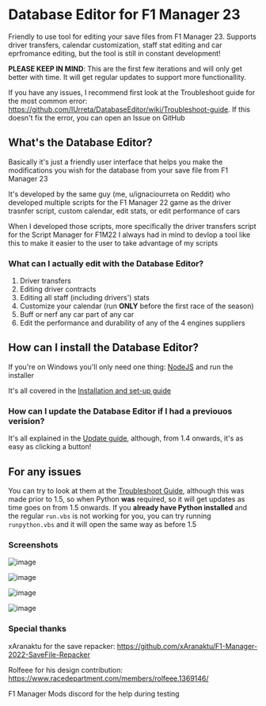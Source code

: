 # Database Editor for F1 Manager 23 #
Friendly to use tool for editing your save files from F1 Manager 23. Supports driver transfers, calendar customization, staff stat editing and car eprfromance editing, but the tool is still in constant development!

**PLEASE KEEP IN MIND**: This are the first few iterations and will only get better with time. It will get regular updates to support more functionallity.

If you have any issues, I recommend first look at the Troubleshoot guide for the most common error: https://github.com/IUrreta/DatabaseEditor/wiki/Troubleshoot-guide. If this doesn't fix the error, you can open an Issue on GitHub

## What's the Database Editor? ##
Basically it's just a friendly user interface that helps you make the modifications you wish for the database from your save file from F1 Manager 23

It's developed by the same guy (me, u/ignaciourreta on Reddit) who developed multiple scripts for the F1 Manager 22 game as the driver trasnfer script, custom calendar, edit stats, or edit performance of cars

When I developed those scripts, more specifically the driver transfers script for the Script Manager for F1M22 I always had in mind to devlop a tool like this to make it easier to the user to take advantage of my scripts

### What can I actually edit with the Database Editor? ###

1. Driver transfers
2. Editing driver contracts
3. Editing all staff (including drivers') stats
4. Customize your calendar (run **ONLY** before the first race of the season)
5. Buff or nerf any car part of any car
6. Edit the performance and durability of any of the 4 engines suppliers

## How can I install the Database Editor? ##
If you're on Windows you'll only need one thing: [NodeJS](https://nodejs.org/en/download) and run the installer

It's all covered in the [Installation and set-up guide]([https://github.com/IUrreta/DatabaseEditor/wiki/Installation-guide](https://github.com/IUrreta/DatabaseEditor/wiki/Installation-and-set%E2%80%90up-guide))

### How can I update the Database Editor if I had a previouos verision? ###

It's all explained in the [Update guide](https://github.com/IUrreta/DatabaseEditor/wiki/Update-guide), although, from 1.4 onwards, it's as easy as clicking a button!

## For any issues ##

You can try to look at them at the [Troubleshoot Guide](https://github.com/IUrreta/DatabaseEditor/wiki/Troubleshoot-guide), although this was made prior to 1.5, so when Python **was** required, so it will get updates as time goes on from 1.5 onwards. If you **already have Python installed** and the regular `run.vbs` is not working for you, you can try running `runpython.vbs` and it will open the same way as before 1.5


### Screenshots ###

![image](https://github.com/IUrreta/DatabaseEditor/assets/95303008/8ca241d1-16da-4a7b-a28a-912b50e9b61b)

![image](https://github.com/IUrreta/DatabaseEditor/assets/95303008/fc5a404d-b75e-4981-8e18-d6834dd6fc97)

![image](https://github.com/IUrreta/DatabaseEditor/assets/95303008/3d35612c-1993-456f-a5b5-78464ee5137f)

![image](https://github.com/IUrreta/DatabaseEditor/assets/95303008/e072756c-4d78-471e-84db-7d79fe0af4cc)


### Special thanks ###
xAranaktu for the save repacker: https://github.com/xAranaktu/F1-Manager-2022-SaveFile-Repacker

Rolfeee for his design contribution: https://www.racedepartment.com/members/rolfeee.1369146/

F1 Manager Mods discord for the help during testing
